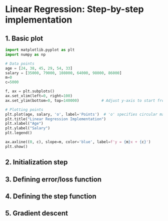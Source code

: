 # Linear Regression: Step-by-step implementation

## 1. Basic plot

```python
import matplotlib.pyplot as plt
import numpy as np

# Data points
age = [24, 38, 45, 29, 54, 33]
salary = [35000, 79000, 108000, 64000, 98000, 86000]
m=0
c=5000

f, ax = plt.subplots() 
ax.set_xlim(left=0, right=100) 
ax.set_ylim(bottom=0, top=140000)          # Adjust y-axis to start from 0

# Plotting points
plt.plot(age, salary, 'o', label='Points')  # 'o' specifies circular markers
plt.title("Linear Regression Implementation")
plt.xlabel("Age")
plt.ylabel("Salary")
plt.legend()

ax.axline((0, c), slope=m, color='blue', label=f'y = {m}x + {c}')
plt.show()
```

## 2. Initialization step

## 3. Defining error/loss function

## 4. Defining the step function

## 5. Gradient descent

